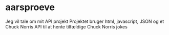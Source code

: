 # aarsproeve
Jeg vil tale om mit API projekt
Projektet bruger html, javascript, JSON og et Chuck Norris API til at hente tilfældige Chuck Norris jokes
